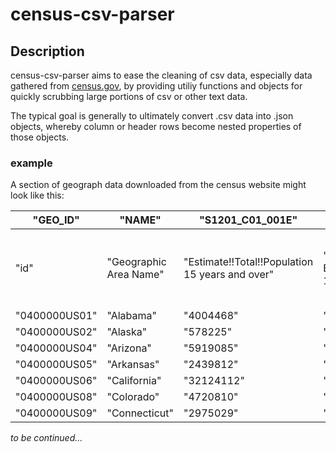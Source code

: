 # census-csv-parser

## Description

census-csv-parser aims to ease the cleaning of csv data, especially data gathered from [census.gov](https://www.census.gov), by providing utiliy functions and objects for quickly scrubbing large portions of csv or other text data.

The typical goal is generally to ultimately convert .csv data into .json objects, whereby column or header rows become nested properties of those objects.

### example

A section of geograph data downloaded from the census website might look like this:

| "GEO_ID"      | "NAME"                 | "S1201_C01_001E"                                | "S1201_C01_001M"                                       | "S1201_C01_002E"                                                                      | "S1201_C01_002M"                                                                             |
|---------------|------------------------|-------------------------------------------------|--------------------------------------------------------|---------------------------------------------------------------------------------------|----------------------------------------------------------------------------------------------|
| "id"          | "Geographic Area Name" | "Estimate!!Total!!Population 15 years and over" | "Margin of Error!!Total!!Population 15 years and over" | "Estimate!!Total!!Population 15 years and over!!AGE AND SEX!!Males 15 years and over" | "Margin of Error!!Total!!Population 15 years and over!!AGE AND SEX!!Males 15 years and over" |
| "0400000US01" | "Alabama"              | "4004468"                                       | "3955"                                                 | "1909410"                                                                             | "4332"                                                                                       |
| "0400000US02" | "Alaska"               | "578225"                                        | "856"                                                  | "301975"                                                                              | "1721"                                                                                       |
| "0400000US04" | "Arizona"              | "5919085"                                       | "1614"                                                 | "2926106"                                                                             | "2405"                                                                                       |
| "0400000US05" | "Arkansas"             | "2439812"                                       | "2922"                                                 | "1181259"                                                                             | "3972"                                                                                       |
| "0400000US06" | "California"           | "32124112"                                      | "4693"                                                 | "15865087"                                                                            | "6043"                                                                                       |
| "0400000US08" | "Colorado"             | "4720810"                                       | "2634"                                                 | "2372402"                                                                             | "4047"                                                                                       |
| "0400000US09" | "Connecticut"          | "2975029"                                       | "1595"                                                 | "1441236"                                                                             | "2275"                                                                                       |


_to be continued..._
